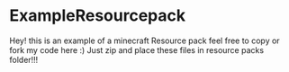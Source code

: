 # ExampleResourcepack

Hey! this is an example of a minecraft Resource pack feel free to copy or fork my code here :)
Just zip and place these files in resource packs folder!!!
